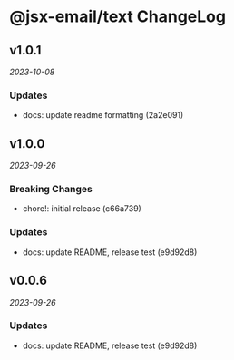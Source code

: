 # @jsx-email/text ChangeLog

## v1.0.1

_2023-10-08_

### Updates

- docs: update readme formatting (2a2e091)

## v1.0.0

_2023-09-26_

### Breaking Changes

- chore!: initial release (c66a739)

### Updates

- docs: update README, release test (e9d92d8)

## v0.0.6

_2023-09-26_

### Updates

- docs: update README, release test (e9d92d8)